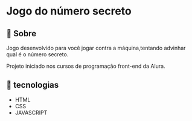 <h1>Jogo do número secreto</h1>

<h2>📃 Sobre</h2>
<p>Jogo desenvolvido para você jogar contra a máquina,tentando advinhar qual é o número secreto.</p>
<p>Projeto iniciado nos cursos  de programação  front-end da Alura.</p>

## 🚀 tecnologias
<ul>
  <li>HTML</li>
  <li>CSS</li>
  <li>JAVASCRIPT</li>
</ul>
